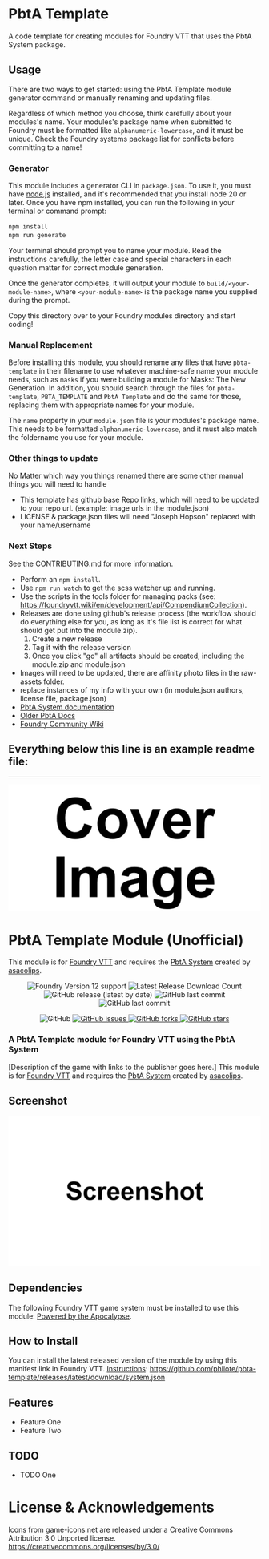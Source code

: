 # PbtA Template
A code template for creating modules for Foundry VTT that uses the PbtA System package.

## Usage
There are two ways to get started: using the PbtA Template module generator command or manually renaming and updating files.

Regardless of which method you choose, think carefully about your modules's name. Your modules's package name when submitted to Foundry must be formatted like `alphanumeric-lowercase`, and it must be unique. Check the Foundry systems package list for conflicts before committing to a name!

### Generator

This module includes a generator CLI in `package.json`. To use it, you must have [node.js](https://nodejs.org) installed, and it's recommended that you install node 20 or later.
Once you have npm installed, you can run the following in your terminal or command prompt:

```bash
npm install
npm run generate
```

Your terminal should prompt you to name your module. Read the instructions carefully, the letter case and special characters in each question matter for correct module generation.

Once the generator completes, it will output your module to `build/<your-module-name>`, where `<your-module-name>` is the package name you supplied during the prompt.

Copy this directory over to your Foundry modules directory and start coding!

### Manual Replacement

Before installing this module, you should rename any files that have `pbta-template` in their filename to use whatever machine-safe name your module needs, such as `masks` if you were building a module for Masks: The New Generation. In addition, you should search through the files for `pbta-template`, `PBTA_TEMPLATE` and `PbtA Template` and do the same for those, replacing them with appropriate names for your module.

The `name` property in your `module.json` file is your modules's package name. This needs to be formatted `alphanumeric-lowercase`, and it must also match the foldername you use for your module.

### Other things to update

No Matter which way you things renamed there are some other manual things you will need to handle
- This template has github base Repo links, which will need to be updated to your repo url. (example: image urls in the module.json)
- LICENSE & package.json files will need "Joseph Hopson" replaced with your name/username

### Next Steps
See the CONTRIBUTING.md for more information.
 - Perform an `npm install`. 
 - Use `npm run watch` to get the scss watcher up and running. 
 - Use the scripts in the tools folder for managing packs (see: https://foundryvtt.wiki/en/development/api/CompendiumCollection). 
 - Releases are done using github's release process (the workflow should do everything else for you, as long as it's file list is correct for what should get put into the module.zip).
   1. Create a new release
   2. Tag it with the release version
   3. Once you click "go" all artifacts should be created, including the module.zip and module.json
 - Images will need to be updated, there are affinity photo files in the raw-assets folder.
 - replace instances of my info with your own (in module.json authors, license file, package.json)
 - [PbtA System documentation](https://github.com/asacolips-projects/pbta/wiki) 
 - [Older PbtA Docs](https://asacolips.gitbook.io/pbta-system)
 - [Foundry Community Wiki](https://foundryvtt.wiki/en/development)

## Everything below this line is an example readme file:
<hr>

![Cover](assets/cover.webp)

# PbtA Template Module (Unofficial)
This module is for [Foundry VTT](https://foundryvtt.com/) and requires the [PbtA System](https://github.com/asacolips-projects/pbta) created by [asacolips](https://github.com/asacolips).

<p align="center">
    <img alt="Foundry Version 12 support" src="https://img.shields.io/badge/Foundry-v12-informational">
    <img alt="Latest Release Download Count" src="https://img.shields.io/github/downloads/philote/pbta-template/latest/total"> 
    <img alt="GitHub release (latest by date)" src="https://img.shields.io/github/v/release/philote/pbta-template"> 
    <img alt="GitHub last commit" src="https://img.shields.io/github/last-commit/philote/pbta-template">
    <img alt="GitHub last commit" src="https://img.shields.io/github/last-commit/philote/pbta-template">
</p>
<p align="center">
    <img alt="GitHub" src="https://img.shields.io/github/license/philote/pbta-template"> 
    <a href="https://github.com/philote/pbta-template/issues">
        <img alt="GitHub issues" src="https://img.shields.io/github/issues/philote/pbta-template">
    </a> 
    <a href="https://github.com/philote/pbta-template/network">
        <img alt="GitHub forks" src="https://img.shields.io/github/forks/philote/pbta-template">
    </a> 
    <a href="https://github.com/philote/pbta-template/stargazers">
        <img alt="GitHub stars" src="https://img.shields.io/github/stars/philote/pbta-template">
    </a>
</p>

### A PbtA Template module for Foundry VTT using the PbtA System
[Description of the game with links to the publisher goes here.]
This module is for [Foundry VTT](https://foundryvtt.com/) and requires the [PbtA System](https://github.com/asacolips-projects/pbta) created by [asacolips](https://github.com/asacolips).

## Screenshot
![Screenshot](assets/screenshot.webp)

## Dependencies
The following Foundry VTT game system must be installed to use this module: [Powered by the Apocalypse](https://foundryvtt.com/packages/pbta).

## How to Install
You can install the latest released version of the module by using this manifest link in Foundry VTT. [Instructions](https://foundryvtt.com/article/tutorial/): https://github.com/philote/pbta-template/releases/latest/download/system.json

## Features
- Feature One
- Feature Two

## TODO
- TODO One

# License & Acknowledgements
Icons from game-icons.net are released under a Creative Commons Attribution 3.0 Unported license. https://creativecommons.org/licenses/by/3.0/
